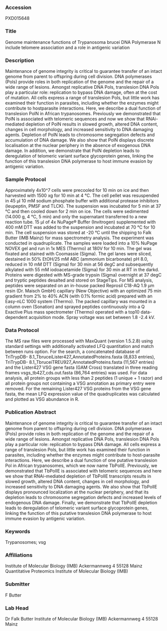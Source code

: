 ### Accession
PXD015648

### Title
Genome maintenance functions of Trypanosoma brucei DNA Polymerase N include telomere association and a role in antigenic variation

### Description
Maintenance of genome integrity is critical to guarantee transfer of an intact genome from parent to offspring during cell division. DNA polymerases (Pols) provide roles in both replication of the genome and the repair of a wide range of lesions. Amongst replicative DNA Pols, translesion DNA Pols play a particular role: replication to bypass DNA damage, often at the cost of mutation. All cells express a range of translesion Pols, but little work has examined their function in parasites, including whether the enzymes might contribute to hostparasite interactions. Here, we describe a dual function of translesion PolN in African trypanosomes. Previously we demonstrated that PolN is associated with telomeric sequences and now we show that RNAi-mediated depletion of PolN results in slowed growth, altered DNA content, changes in cell morphology, and increased sensitivity to DNA damaging agents. Depletion of PolN leads to chromosome segregation defects and accumulation of DNA damage. We also show that PolN displays discrete localisation at the nuclear periphery in the absence of exogenous DNA damage. In addition, we demonstrate that PolN depletion leads to deregulation of telomeric variant surface glycoprotein genes, linking the function of this translesion DNA polymerase to host immune evasion by antigenic variation.

### Sample Protocol
Approximately 4x10^7 cells were precooled for 10 min on ice and then harvested with 1500 xg for 10 min at 4 °C. The cell pellet was resuspended in 45 μl 10 mM sodium phosphate buffer with additional protease inhibitors (leupeptin, PMSF and TLCK). The suspension was incubated for 5 min at 37 °C and then cooled down for 2 min on ice. The cells were sedimented (14.000 g, 4 °C, 5 min) and only the supernatant transferred to a new reaction tube. 15 μl of 4x NuPage® Buffer (Invitrogen) supplemented with 400 mM DTT was added to the suspension and incubated at 70 °C for 10 min. The cell suspension was stored at -20 °C until the shipping to Falk Butter (IMB Mainz) for mass spectrometry analysis. The experiment was conducted in quadruplicate. The samples were loaded into a 10% NuPage NOVEX gel and run in 1x MES (Thermo) at 180V for 10 min. The gel was fixated and stained with Coomassie (Sigma). The gel lanes were sliced, destained in 50% EtOH/25 mM ABC (ammonium bicarbonate) pH 8.0, reduced in 10 mM DTT (Sigma) for 30 min at 56 degC and subsequently alkylated with 55 mM iodoacetamide (Sigma) for 30 min at RT in the darkd. Proteins were digested with MS-grade trypsin (Sigma) overnight at 37 degC and tryptic peptides desalted and stored on StageTips. For MS analysis, peptides were separated on an in-house packed Reprosil C18-AQ 1.9 μm resin (Dr. Maisch GmbH) capillary (New Objective) with an optimized 75 min gradient from 2% to 40% ACN (with 0.1% formic acid) prepared with an Easy-nLC 1000 system (Thermo). The packed capillary was mounted in a column oven (Sonation) and sprayed peptides continuously into a Q Exactive Plus mass spectrometer (Thermo) operated with a top10 data-dependent acquisition mode. Spray voltage was set between 1.8 -2.4 kV.

### Data Protocol
The MS raw files were processed with MaxQuant (version 1.5.2.8) using standard settings with additionally activated LFQ quantitation and match between runs option. For the search, a concatenated database of TriTrypDB- 8.1_TbruceiLister427_AnnotatedProteins.fasta (8,833 entries), TriTrypDB- 8.1_TbruceiTREU927_AnnotatedProteins.fasta (11,567 entries) and the Lister427 VSG gene fasta (GAM Cross) translated in three reading frames vsgs_tb427_cds.out.fasta (86,764 entries) was used. For data analysis, all protein groups with less than 2 peptides (1 unique + 1 razor) and all protein groups not containing a VSG annotation as primary entry were removed. For the remaining Lister427 VSG proteins from the VSG gene fasta, the mean LFQ expression value of the quadruplicates was calculated and plotted as VSG abundance in R.

### Publication Abstract
Maintenance of genome integrity is critical to guarantee transfer of an intact genome from parent to offspring during cell division. DNA polymerases (Pols) provide roles in both replication of the genome and the repair of a wide range of lesions. Amongst replicative DNA Pols, translesion DNA Pols play a particular role: replication to bypass DNA damage. All cells express a range of translesion Pols, but little work has examined their function in parasites, including whether the enzymes might contribute to host-parasite interactions. Here, we describe a dual function of one putative translesion Pol in African trypanosomes, which we now name TbPolIE. Previously, we demonstrated that TbPolIE is associated with telomeric sequences and here we show that RNAi-mediated depletion of TbPolIE transcripts results in slowed growth, altered DNA content, changes in cell morphology, and increased sensitivity to DNA damaging agents. We also show that TbPolIE displays pronounced localization at the nuclear periphery, and that its depletion leads to chromosome segregation defects and increased levels of endogenous DNA damage. Finally, we demonstrate that TbPolIE depletion leads to deregulation of telomeric variant surface glycoprotein genes, linking the function of this putative translesion DNA polymerase to host immune evasion by antigenic variation.

### Keywords
Trypanosomes; vsg

### Affiliations
Institute of Molecular Biology (IMB) Ackermannweg 4 55128 Mainz
Quantitative Proteomics
Institute of Molecular Biology (IMB)

### Submitter
F Butter

### Lab Head
Dr Falk Butter
Institute of Molecular Biology (IMB) Ackermannweg 4 55128 Mainz


